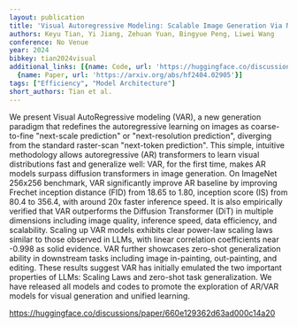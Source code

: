 ```yaml
---
layout: publication
title: 'Visual Autoregressive Modeling: Scalable Image Generation Via Next-scale Prediction'
authors: Keyu Tian, Yi Jiang, Zehuan Yuan, Bingyue Peng, Liwei Wang
conference: No Venue
year: 2024
bibkey: tian2024visual
additional_links: [{name: Code, url: 'https://huggingface.co/discussions/paper/660e129362d63ad000c14a20'},
  {name: Paper, url: 'https://arxiv.org/abs/hf2404.02905'}]
tags: ["Efficiency", "Model Architecture"]
short_authors: Tian et al.
---
```

We present Visual AutoRegressive modeling (VAR), a new generation paradigm that redefines the autoregressive learning on images as coarse-to-fine "next-scale prediction" or "next-resolution prediction", diverging from the standard raster-scan "next-token prediction". This simple, intuitive methodology allows autoregressive (AR) transformers to learn visual distributions fast and generalize well: VAR, for the first time, makes AR models surpass diffusion transformers in image generation. On ImageNet 256x256 benchmark, VAR significantly improve AR baseline by improving Frechet inception distance (FID) from 18.65 to 1.80, inception score (IS) from 80.4 to 356.4, with around 20x faster inference speed. It is also empirically verified that VAR outperforms the Diffusion Transformer (DiT) in multiple dimensions including image quality, inference speed, data efficiency, and scalability. Scaling up VAR models exhibits clear power-law scaling laws similar to those observed in LLMs, with linear correlation coefficients near -0.998 as solid evidence. VAR further showcases zero-shot generalization ability in downstream tasks including image in-painting, out-painting, and editing. These results suggest VAR has initially emulated the two important properties of LLMs: Scaling Laws and zero-shot task generalization. We have released all models and codes to promote the exploration of AR/VAR models for visual generation and unified learning.

https://huggingface.co/discussions/paper/660e129362d63ad000c14a20